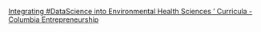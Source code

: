 [Integrating #DataScience into Environmental Health Sciences ’ Curricula - Columbia Entrepreneurship](https://qi.tc/qi/118285)